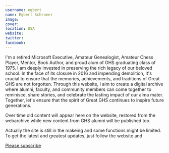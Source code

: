```yaml
---
username: egbert
name: Egbert Schroeer
image: 
cover:
location: USA
website: 
twitter: 
facebook:
---
```


I'm a retired Microsoft Executive, Amateur Genealogist, Amateur Chess Player, Mentor, Book Author, and proud alum of GHS graduating class of 1975. I am deeply invested in preserving the rich legacy of our beloved school. In the face of its closure in 2016 and impending demolition, it's crucial to ensure that the memories, achievements, and traditions of Great GHS are not forgotten. Through this website, I aim to create a digital archive where alumni, faculty, and community members can come together to reminisce, share stories, and celebrate the lasting impact of our alma mater. Together, let's ensure that the spirit of Great GHS continues to inspire future generations.

Over time old content will appear here on the website, restored from the webarchive while new content from GHS alumni will be published too.

Actually the site is still in the makeing and some functions might be limited. To get the latest and greatest updates, just follow the website and

[<ion-icon name="logo-rss"></ion-icon> Please subscribe](https://follow.it/ghs?leanpub?leanpub)

